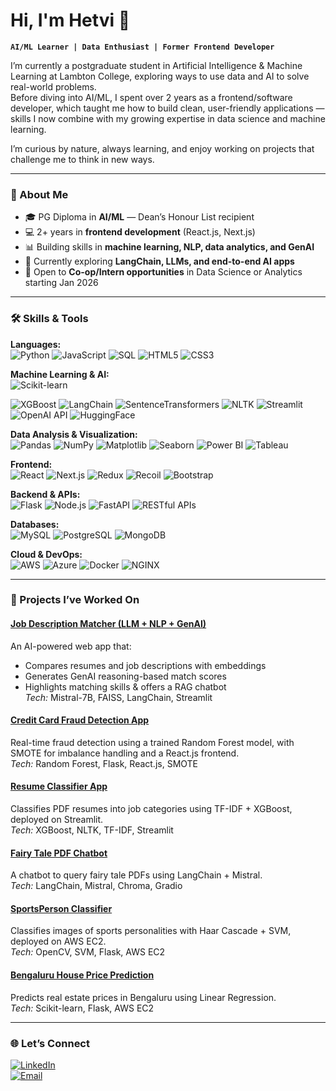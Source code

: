 # Hi, I'm Hetvi 👋

**`AI/ML Learner | Data Enthusiast | Former Frontend Developer`**

I’m currently a postgraduate student in Artificial Intelligence & Machine Learning at Lambton College, exploring ways to use data and AI to solve real-world problems.  
Before diving into AI/ML, I spent over 2 years as a frontend/software developer, which taught me how to build clean, user-friendly applications — skills I now combine with my growing expertise in data science and machine learning.  

I’m curious by nature, always learning, and enjoy working on projects that challenge me to think in new ways.

---

### 📌 About Me
- 🎓 PG Diploma in **AI/ML** — Dean’s Honour List recipient
- 💻 2+ years in **frontend development** (React.js, Next.js)
- 📊 Building skills in **machine learning, NLP, data analytics, and GenAI**
- 🌱 Currently exploring **LangChain, LLMs, and end-to-end AI apps**
- 🤝 Open to **Co-op/Intern opportunities** in Data Science or Analytics starting Jan 2026

---

<!-- ### 🛠 Skills & Tools

**Languages:** Python, JavaScript, SQL, HTML/CSS  
**Machine Learning:** Scikit-learn, TensorFlow, Keras, XGBoost, LangChain, SentenceTransformers  
**Data Analysis & Viz:** Pandas, NumPy, Matplotlib, Seaborn, Power BI, Tableau  
**Frontend:** React.js, Next.js, Redux, Recoil, Bootstrap  
**Backend & APIs:** Flask, REST APIs, Node.js, PHP Laravel  
**Databases:** MySQL, PostgreSQL, MongoDB  
**Cloud & DevOps:** AWS, Azure, Docker, Jenkins, Kubernetes
-->

### 🛠 Skills & Tools

**Languages:**  
![Python](https://img.shields.io/badge/Python-3776AB?style=flat&logo=python&logoColor=white)
![JavaScript](https://img.shields.io/badge/JavaScript-F7DF1E?style=flat&logo=javascript&logoColor=black)
![SQL](https://img.shields.io/badge/SQL-336791?style=flat&logo=postgresql&logoColor=white)
![HTML5](https://img.shields.io/badge/HTML5-E34F26?style=flat&logo=html5&logoColor=white)
![CSS3](https://img.shields.io/badge/CSS3-1572B6?style=flat&logo=css3&logoColor=white)

**Machine Learning & AI:**  
![Scikit-learn](https://img.shields.io/badge/Scikit--learn-F7931E?style=flat&logo=scikit-learn&logoColor=white)
<!-- ![TensorFlow](https://img.shields.io/badge/TensorFlow-FF6F00?style=flat&logo=tensorflow&logoColor=white)
![Keras](https://img.shields.io/badge/Keras-D00000?style=flat&logo=keras&logoColor=white) -->
![XGBoost](https://img.shields.io/badge/XGBoost-FF8000?style=flat&logo=xgboost&logoColor=white)
![LangChain](https://img.shields.io/badge/LangChain-2C2C2C?style=flat&logo=chainlink&logoColor=white)
![SentenceTransformers](https://img.shields.io/badge/SBERT-FFDD00?style=flat&logo=python&logoColor=black)
![NLTK](https://img.shields.io/badge/NLTK-154F5B?style=flat)
![Streamlit](https://img.shields.io/badge/Streamlit-FF4B4B?style=flat&logo=streamlit&logoColor=white)
![OpenAI API](https://img.shields.io/badge/OpenAI_API-412991?style=flat&logo=openai&logoColor=white)
![HuggingFace](https://img.shields.io/badge/HuggingFace-FAB040?style=flat&logo=huggingface&logoColor=black)


**Data Analysis & Visualization:**  
![Pandas](https://img.shields.io/badge/Pandas-150458?style=flat&logo=pandas&logoColor=white)
![NumPy](https://img.shields.io/badge/Numpy-013243?style=flat&logo=numpy&logoColor=white)
![Matplotlib](https://img.shields.io/badge/Matplotlib-11557C?style=flat&logo=python&logoColor=white)
![Seaborn](https://img.shields.io/badge/Seaborn-2E5EAA?style=flat&logo=python&logoColor=white)
![Power BI](https://img.shields.io/badge/Power%20BI-F2C811?style=flat&logo=powerbi&logoColor=black)
![Tableau](https://img.shields.io/badge/Tableau-E97627?style=flat&logo=tableau&logoColor=white)

**Frontend:**  
![React](https://img.shields.io/badge/React-20232A?style=flat&logo=react&logoColor=61DAFB)
![Next.js](https://img.shields.io/badge/Next.js-000000?style=flat&logo=nextdotjs&logoColor=white)
![Redux](https://img.shields.io/badge/Redux-764ABC?style=flat&logo=redux&logoColor=white)
![Recoil](https://img.shields.io/badge/Recoil-3578E5?style=flat&logo=recoil&logoColor=white)
![Bootstrap](https://img.shields.io/badge/Bootstrap-7952B3?style=flat&logo=bootstrap&logoColor=white)

**Backend & APIs:**  
![Flask](https://img.shields.io/badge/Flask-000000?style=flat&logo=flask&logoColor=white)
![Node.js](https://img.shields.io/badge/Node.js-339933?style=flat&logo=nodedotjs&logoColor=white)
![FastAPI](https://img.shields.io/badge/FastAPI-009688?style=flat&logo=fastapi&logoColor=white)
![RESTful APIs](https://img.shields.io/badge/RESTful%20APIs-02569B?style=flat&logo=swagger&logoColor=white)

**Databases:**  
![MySQL](https://img.shields.io/badge/MySQL-005C84?style=flat&logo=mysql&logoColor=white)
![PostgreSQL](https://img.shields.io/badge/PostgreSQL-336791?style=flat&logo=postgresql&logoColor=white)
![MongoDB](https://img.shields.io/badge/MongoDB-47A248?style=flat&logo=mongodb&logoColor=white)

**Cloud & DevOps:**  
![AWS](https://img.shields.io/badge/AWS-FF9900?style=flat&logo=amazonaws&logoColor=white)
![Azure](https://img.shields.io/badge/Azure-0078D4?style=flat&logo=microsoftazure&logoColor=white)
![Docker](https://img.shields.io/badge/Docker-2496ED?style=flat&logo=docker&logoColor=white)
![NGINX](https://img.shields.io/badge/NGINX-009639?style=flat&logo=nginx&logoColor=white)

---

### 🚀 Projects I’ve Worked On

#### **[Job Description Matcher (LLM + NLP + GenAI)](https://github.com/hetvis-pro/JobDescriptionMatcher)**
An AI-powered web app that:
- Compares resumes and job descriptions with embeddings
- Generates GenAI reasoning-based match scores
- Highlights matching skills & offers a RAG chatbot  
*Tech:* Mistral-7B, FAISS, LangChain, Streamlit

#### **[Credit Card Fraud Detection App](https://github.com/hetvis-pro/CreditCardFraudDetectionApp)**
Real-time fraud detection using a trained Random Forest model, with SMOTE for imbalance handling and a React.js frontend.  
*Tech:* Random Forest, Flask, React.js, SMOTE

#### **[Resume Classifier App](https://github.com/hetvis-pro/ResumeClassifierApp)**
Classifies PDF resumes into job categories using TF-IDF + XGBoost, deployed on Streamlit.  
*Tech:* XGBoost, NLTK, TF-IDF, Streamlit

#### **[Fairy Tale PDF Chatbot](https://github.com/hetvis-pro/FairyTaleChatbot)**
A chatbot to query fairy tale PDFs using LangChain + Mistral.  
*Tech:* LangChain, Mistral, Chroma, Gradio

#### **[SportsPerson Classifier](https://github.com/hetvis-pro/SportsPersonClassifierApp)**
Classifies images of sports personalities with Haar Cascade + SVM, deployed on AWS EC2.  
*Tech:* OpenCV, SVM, Flask, AWS EC2

#### **[Bengaluru House Price Prediction](https://github.com/hetvis-pro/BengaluruHousePriceApp)**
Predicts real estate prices in Bengaluru using Linear Regression.  
*Tech:* Scikit-learn, Flask, AWS EC2

---

<!--### 📊 GitHub Stats
![Hetvi's GitHub Stats](https://github-readme-stats.vercel.app/api?username=hetvis-pro&show_icons=true&theme=default)  
![Top Languages](https://github-readme-stats.vercel.app/api/top-langs/?username=hetvis-pro&layout=compact&theme=default)  
![GitHub Streak](https://github-readme-streak-stats.herokuapp.com/?user=hetvis-pro&theme=default)

---
-->
### 🌐 Let’s Connect
[![LinkedIn](https://img.shields.io/badge/LinkedIn-blue?style=flat&logo=linkedin&logoColor=white)](https://www.linkedin.com/in/hetvi-sodha-pro/)  
[![Email](https://img.shields.io/badge/Email-D14836?style=flat&logo=gmail&logoColor=white)](mailto:hetvis.pro@gmail.com)
